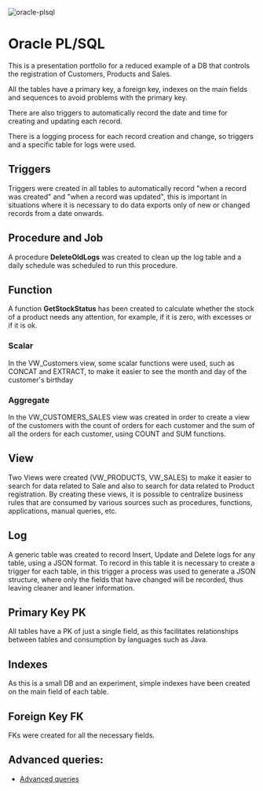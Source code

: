 ![oracle-plsql](https://github.com/marciodesouzateixeira/Oracle/assets/44147082/e67f8cfc-c6e1-42de-bd19-94c98831c91d)

# Oracle PL/SQL

This is a presentation portfolio for a reduced example of a DB that controls the registration of Customers, Products and Sales.

All the tables have a primary key, a foreign key, indexes on the main fields and sequences to avoid problems with the primary key.

There are also triggers to automatically record the date and time for creating and updating each record.

There is a logging process for each record creation and change, so triggers and a specific table for logs were used.

## Triggers ##
Triggers were created in all tables to automatically record "when a record was created" and "when a record was updated", this is important in situations where it is necessary to do data exports only of new or changed records from a date onwards.

## Procedure and Job ##
A procedure **DeleteOldLogs** was created to clean up the log table and a daily schedule was scheduled to run this procedure.

## Function ##
A function **GetStockStatus** has been created to calculate whether the stock of a product needs any attention, for example, if it is zero, with excesses or if it is ok.

### Scalar ###
In the VW_Customers view, some scalar functions were used, such as CONCAT and EXTRACT, to make it easier to see the month and day of the customer's birthday

### Aggregate ###
In the VW_CUSTOMERS_SALES view was created in order to create a view of the customers with the count of orders for each customer and the sum of all the orders for each customer, using COUNT and SUM functions.

## View ##
Two Views were created (VW_PRODUCTS, VW_SALES) to make it easier to search for data related to Sale and also to search for data related to Product registration. By creating these views, it is possible to centralize business rules that are consumed by various sources such as procedures, functions, applications, manual queries, etc.

## Log ##
A generic table was created to record Insert, Update and Delete logs for any table, using a JSON format. To record in this table it is necessary to create a trigger for each table, in this trigger a process was used to generate a JSON structure, where only the fields that have changed will be recorded, thus leaving cleaner and leaner information.

## Primary Key PK ##
All tables have a PK of just a single field, as this facilitates relationships between tables and consumption by languages such as Java.

## Indexes ##
As this is a small DB and an experiment, simple indexes have been created on the main field of each table.

## Foreign Key FK ##
FKs were created for all the necessary fields.

## Advanced queries:
- [Advanced queries](docs/advanced_queries.md)
